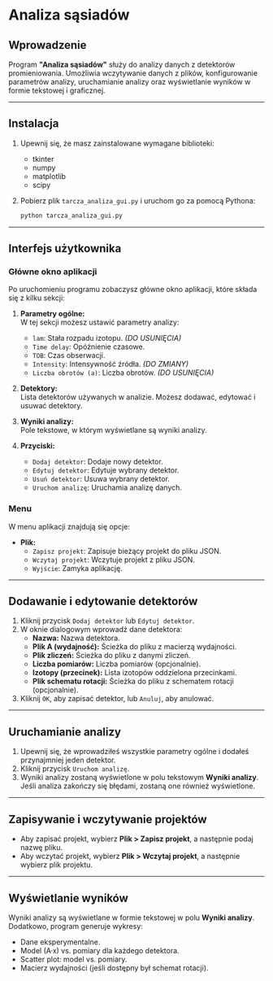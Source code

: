 # Analiza sąsiadów

## Wprowadzenie

Program **"Analiza sąsiadów"** służy do analizy danych z detektorów promieniowania. Umożliwia wczytywanie danych z plików, konfigurowanie parametrów analizy, uruchamianie analizy oraz wyświetlanie wyników w formie tekstowej i graficznej.

---

## Instalacja

1. Upewnij się, że masz zainstalowane wymagane biblioteki:
    - tkinter
    - numpy
    - matplotlib
    - scipy

2. Pobierz plik `tarcza_analiza_gui.py` i uruchom go za pomocą Pythona:
   ```sh
   python tarcza_analiza_gui.py
   ```

---

## Interfejs użytkownika

### Główne okno aplikacji

Po uruchomieniu programu zobaczysz główne okno aplikacji, które składa się z kilku sekcji:

1. **Parametry ogólne:**  
   W tej sekcji możesz ustawić parametry analizy:
   - `lam`: Stała rozpadu izotopu. *(DO USUNIĘCIA)*
   - `Time delay`: Opóźnienie czasowe.
   - `TOB`: Czas obserwacji.
   - `Intensity`: Intensywność źródła. *(DO ZMIANY)*
   - `Liczba obrotów (a)`: Liczba obrotów. *(DO USUNIĘCIA)*

2. **Detektory:**  
   Lista detektorów używanych w analizie. Możesz dodawać, edytować i usuwać detektory.

3. **Wyniki analizy:**  
   Pole tekstowe, w którym wyświetlane są wyniki analizy.

4. **Przyciski:**
   - `Dodaj detektor`: Dodaje nowy detektor.
   - `Edytuj detektor`: Edytuje wybrany detektor.
   - `Usuń detektor`: Usuwa wybrany detektor.
   - `Uruchom analizę`: Uruchamia analizę danych.

### Menu

W menu aplikacji znajdują się opcje:

- **Plik:**
  - `Zapisz projekt`: Zapisuje bieżący projekt do pliku JSON.
  - `Wczytaj projekt`: Wczytuje projekt z pliku JSON.
  - `Wyjście`: Zamyka aplikację.

---

## Dodawanie i edytowanie detektorów

1. Kliknij przycisk `Dodaj detektor` lub `Edytuj detektor`.
2. W oknie dialogowym wprowadź dane detektora:
   - **Nazwa:** Nazwa detektora.
   - **Plik A (wydajność):** Ścieżka do pliku z macierzą wydajności.
   - **Plik zliczeń:** Ścieżka do pliku z danymi zliczeń.
   - **Liczba pomiarów:** Liczba pomiarów (opcjonalnie).
   - **Izotopy (przecinek):** Lista izotopów oddzielona przecinkami.
   - **Plik schematu rotacji:** Ścieżka do pliku z schematem rotacji (opcjonalnie).
3. Kliknij `OK`, aby zapisać detektor, lub `Anuluj`, aby anulować.

---

## Uruchamianie analizy

1. Upewnij się, że wprowadziłeś wszystkie parametry ogólne i dodałeś przynajmniej jeden detektor.
2. Kliknij przycisk `Uruchom analizę`.
3. Wyniki analizy zostaną wyświetlone w polu tekstowym **Wyniki analizy**. Jeśli analiza zakończy się błędami, zostaną one również wyświetlone.

---

## Zapisywanie i wczytywanie projektów

- Aby zapisać projekt, wybierz **Plik > Zapisz projekt**, a następnie podaj nazwę pliku.
- Aby wczytać projekt, wybierz **Plik > Wczytaj projekt**, a następnie wybierz plik projektu.

---

## Wyświetlanie wyników

Wyniki analizy są wyświetlane w formie tekstowej w polu **Wyniki analizy**. Dodatkowo, program generuje wykresy:
- Dane eksperymentalne.
- Model (A·x) vs. pomiary dla każdego detektora.
- Scatter plot: model vs. pomiary.
- Macierz wydajności (jeśli dostępny był schemat rotacji).
